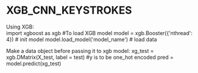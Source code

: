 # XGB_CNN_KEYSTROKES
Using XGB: </br>
import xgboost as xgb
#To load XGB model
model = xgb.Booster({'nthread': 4})  # init model
model.load_model('model_name')  # load data


Make a data object before passing it to xgb model:
xg_test = xgb.DMatrix(X_test, label = test) #y is to be one_hot encoded
pred = model.predict(xg_test)

